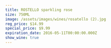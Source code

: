 ```yaml
---
title: ROSTELLO sparkling rose
size: 750ML
image: /assets/images/wines/rosatello (2).jpg
reg_price: $14.99
special_price: $9.99
expiration_date: 2016-05-11T00:00:00.000Z
show_wine: true
---
```




